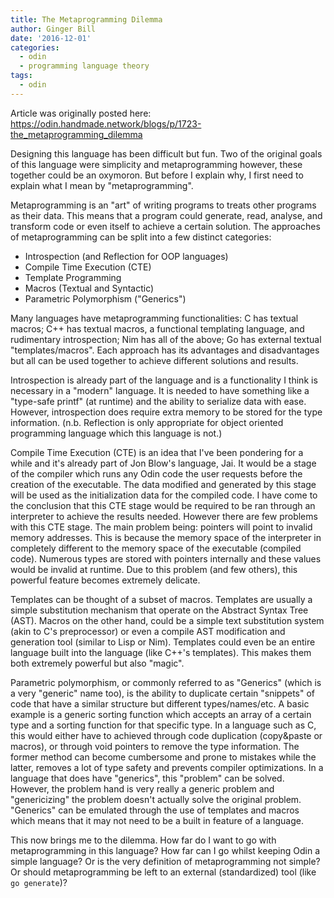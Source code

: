 ```yaml
---
title: The Metaprogramming Dilemma
author: Ginger Bill
date: '2016-12-01'
categories:
  - odin
  - programming language theory
tags:
  - odin
---
```


Article was originally posted here: <https://odin.handmade.network/blogs/p/1723-the_metaprogramming_dilemma>

Designing this language has been difficult but fun. Two of the original goals of this language were simplicity and metaprogramming however, these together could be an oxymoron. But before I explain why, I first need to explain what I mean by "metaprogramming".

Metaprogramming is an "art" of writing programs to treats other programs as their data. This means that a program could generate, read, analyse, and transform code or even itself to achieve a certain solution. The approaches of metaprogramming can be split into a few distinct categories:

* Introspection (and Reflection for OOP languages)
* Compile Time Execution (CTE)
* Template Programming
* Macros (Textual and Syntactic)
* Parametric Polymorphism ("Generics")

Many languages have metaprogramming functionalities: C has textual macros; C++ has textual macros, a functional templating language, and rudimentary introspection; Nim has all of the above; Go has external textual "templates/macros". Each approach has its advantages and disadvantages but all can be used together to achieve different solutions and results.

Introspection is already part of the language and is a functionality I think is necessary in a "modern" language. It is needed to have something like a "type-safe printf" (at runtime) and the ability to serialize data with ease. However, introspection does require extra memory to be stored for the type information. (n.b. Reflection is only appropriate for object oriented programming language which this language is not.)

Compile Time Execution (CTE) is an idea that I've been pondering for a while and it's already part of Jon Blow's language, Jai. It would be a stage of the compiler which runs any Odin code the user requests before the creation of the executable. The data modified and generated by this stage will be used as the initialization data for the compiled code. I have come to the conclusion that this CTE stage would be required to be ran through an interpreter to achieve the results needed. However there are few problems with this CTE stage. The main problem being: pointers will point to invalid memory addresses. This is because the memory space of the interpreter in completely different to the memory space of the executable (compiled code). Numerous types are stored with pointers internally and these values would be invalid at runtime. Due to this problem (and few others), this powerful feature becomes extremely delicate.

Templates can be thought of a subset of macros. Templates are usually a simple substitution mechanism that operate on the Abstract Syntax Tree (AST). Macros on the other hand, could be a simple text substitution system (akin to C's preprocessor) or even a compile AST modification and generation tool (similar to Lisp or Nim). Templates could even be an entire language built into the language (like C++'s templates). This makes them both extremely powerful but also "magic".

Parametric polymorphism, or commonly referred to as "Generics" (which is a very "generic" name too), is the ability to duplicate certain "snippets" of code that have a similar structure but different types/names/etc. A basic example is a generic sorting function which accepts an array of a certain type and a sorting function for that specific type. In a language such as C, this would either have to achieved through code duplication (copy&paste or macros), or through void pointers to remove the type information. The former method can become cumbersome and prone to mistakes while the latter, removes a lot of type safety and prevents compiler optimizations. In a language that does have "generics", this "problem" can be solved. However, the problem hand is very really a generic problem and "genericizing" the problem doesn't actually solve the original problem. "Generics" can be emulated through the use of templates and macros which means that it may not need to be a built in feature of a language.

This now brings me to the dilemma. How far do I want to go with metaprogramming in this language? How far can I go whilst keeping Odin a simple language? Or is the very definition of metaprogramming not simple? Or should metaprogramming be left to an external (standardized) tool (like `go generate`)?
